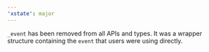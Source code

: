 ```yaml
---
'xstate': major
---
```


`_event` has been removed from all APIs and types. It was a wrapper structure containing the `event` that users were using directly.
